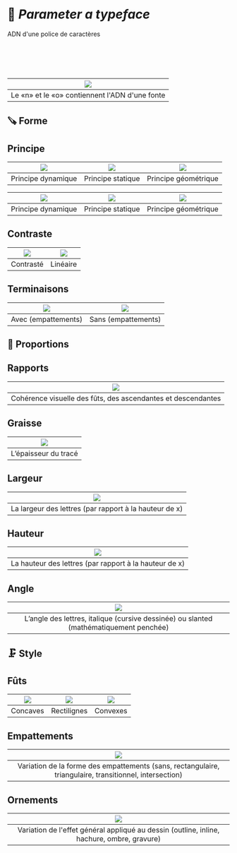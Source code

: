 # 🧬 *Parameter a typeface*
  ADN d'une police de caractères
# &nbsp;
| ![](/links/Typo_Parameters_01.jpg) |
|:---:|
| Le «n» et le «o» contiennent l'ADN d'une fonte           |
## 🪚 Forme

## Principe
| ![](/links/Typo_Parameters_02.jpg) | ![](/links/Typo_Parameters_03.jpg) | ![](/links/Typo_Parameters_04.jpg) |
|:---:|:---:|:---:|
| Principe dynamique           | Principe statique           | Principe géométrique           |

| ![](/links/Typo_Parameters_05.jpg) | ![](/links/Typo_Parameters_06.jpg) | ![](/links/Typo_Parameters_07.jpg) |
|:---:|:---:|:---:|
| Principe dynamique           | Principe statique           | Principe géométrique           |

## Contraste
| ![](/links/Typo_Parameters_08.jpg) | ![](/links/Typo_Parameters_09.jpg) |
|:---:|:---:|
| Contrasté          | Linéaire           |

## Terminaisons
| ![](/links/Typo_Parameters_10.jpg) | ![](/links/Typo_Parameters_11.jpg) |
|:---:|:---:|
| Avec (empattements)           | Sans (empattements)             |

## 📐 Proportions

## Rapports
| ![](/links/Typo_Parameters_17.jpg) |
|:---:|
| Cohérence visuelle des fûts, des ascendantes et descendantes            |

## Graisse
| ![](/links/Typo_Parameters_16.jpg) |
|:---:|
| L’épaisseur du tracé           |

## Largeur
| ![](/links/Typo_Parameters_13.jpg) |
|:---:|
| La largeur des lettres (par rapport à la hauteur de x)          |

## Hauteur
| ![](/links/Typo_Parameters_14.jpg) |
|:---:|
| La hauteur des lettres (par rapport à la hauteur de x)           |

## Angle
| ![](/links/Typo_Parameters_15.jpg) |
|:---:|
| L’angle des lettres, italique (cursive dessinée) ou slanted (mathématiquement penchée)            |

## 🗜️ Style

## Fûts
| ![](/links/Typo_Parameters_18.jpg) | ![](/links/Typo_Parameters_19.jpg) | ![](/links/Typo_Parameters_20.jpg) |
|:---:|:---:|:---:|
| Concaves           | Rectilignes           | Convexes          |

## Empattements
| ![](/links/Typo_Parameters_21.jpg) |
|:---:|
| Variation de la forme des empattements (sans, rectangulaire, triangulaire, transitionnel, intersection)            |

## Ornements
| ![](/links/Typo_Parameters_22.jpg) |
|:---:|
| Variation de l'effet général appliqué au dessin (outline, inline, hachure, ombre, gravure)            |

